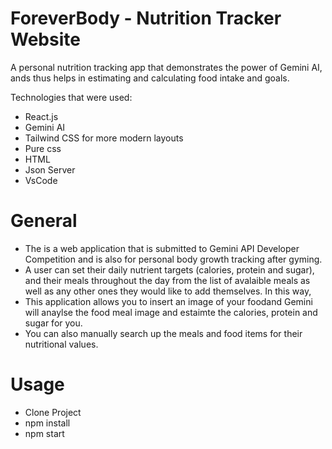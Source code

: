 # ForeverBody - Nutrition Tracker Website

A personal nutrition tracking app that demonstrates the power of Gemini AI, ands thus helps in estimating and calculating food intake and goals. 


Technologies that were used:
- React.js
- Gemini AI
- Tailwind CSS for more modern layouts
- Pure css
- HTML
- Json Server
- VsCode

# General
- The is a web application that is submitted to Gemini API Developer Competition and is also for personal body growth tracking after gyming.
- A user can set their daily nutrient targets (calories, protein and sugar), and their meals throughout the day from the list of avalaible meals as well as any other ones they would like to add themselves. In this way, 
- This application allows you to insert an image of your foodand Gemini will anaylse the food meal image and estaimte the calories, protein and sugar for you.
- You can also manually search up the meals and food items for their nutritional values.

# Usage
- Clone Project
- npm install
- npm start
